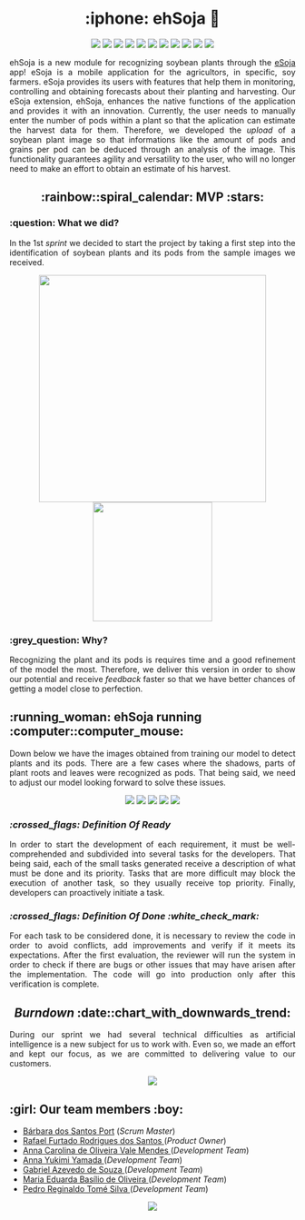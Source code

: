 
<h1 align="center">:iphone: ehSoja 🌱</h1>

<p align="center">
    <img src="https://img.shields.io/badge/TensorFlow-FF6F00?style=for-the-badge&logo=tensorflow&logoColor=white"/>
    <img src="https://img.shields.io/badge/Keras-%23D00000.svg?style=for-the-badge&logo=Keras&logoColor=white"/>
    <img src="https://img.shields.io/badge/React_Native-20232A?style=for-the-badge&logo=react&logoColor=61DAFB"/>
    <img src="https://img.shields.io/badge/TypeScript-007ACC?style=for-the-badge&logo=typescript&logoColor=white"/>
    <img src="https://img.shields.io/badge/Python-3776AB?style=for-the-badge&logo=python&logoColor=white"/>
    <img src="https://img.shields.io/badge/Flask-000000?style=for-the-badge&logo=flask&logoColor=white"/>
    <img src="https://img.shields.io/badge/Node.js-43853D?style=for-the-badge&logo=node.js&logoColor=white"/>
    <img src="https://img.shields.io/badge/nestjs-%23E0234E.svg?style=for-the-badge&logo=nestjs&logoColor=white"/>
    <img src="https://img.shields.io/badge/PostgreSQL-316192?style=for-the-badge&logo=postgresql&logoColor=white"/>
    <img src="https://img.shields.io/badge/Firebase-039BE5?style=for-the-badge&logo=Firebase&logoColor=white"/>
    <img src="https://img.shields.io/badge/redis-%23DD0031.svg?&style=for-the-badge&logo=redis&logoColor=white"/>
</p>

<p align="justify">
ehSoja is a new module for recognizing soybean plants through the <a href="https://github.com/cluster-8/esoja-mobile">eSoja</a> app! eSoja is a mobile application for the agricultors, in specific, soy farmers. eSoja provides its users with features that help them in monitoring, controlling and obtaining forecasts about their planting and harvesting. Our eSoja extension, ehSoja, enhances the native functions of the application and provides it with an innovation. Currently, the user needs to manually enter the number of pods within a plant so that the aplication can estimate the harvest data for them. Therefore, we developed the <i>upload</i> of a soybean plant image so that informations like the amount of pods and grains per pod can be deduced through an analysis of the image. This functionality guarantees agility and versatility to the user, who will no longer need to make an effort to obtain an estimate of his harvest.
</p>
  
  <h2 align="center">:rainbow::spiral_calendar: MVP :stars:</h2>
  <h3>:question: What we did?</h3>
  <p align="justify">In the 1st <i>sprint</i> we decided to start the project by taking a first step into the identification of soybean plants and its pods from the sample images we received.
  </p>
  <p align="center">
    <img src="https://github.com/barbaraport/softtelie-ehsoja/blob/main/docs/Backlog/Backlog_Sprint1.png" width="400px"/>
    <img src="https://github.com/barbaraport/softtelie-ehsoja/blob/main/docs/User%20Stories/UserStories_Sprint01.png" height="210px"/>
  </p>
  <h3>:grey_question: Why?</h3>
  <p align="justify">Recognizing the plant and its pods is requires time and a good refinement of the model the most. Therefore, we deliver this version in order to show our potential and receive <i>feedback</i> faster so that we have better chances of getting a model close to perfection.</p>
  
<h2>:running_woman: ehSoja running :computer::computer_mouse:</h2>
<p align="justify">Down below we have the images obtained from training our model to detect plants and its pods. There are a few cases where the shadows, parts of plant roots and leaves were recognized as pods. That being said, we need to adjust our model looking forward to solve these issues.</p>
<p align="center">
  <img src="https://github.com/barbaraport/softtelie-ehsoja/blob/main/docs/MVPs/sprint_1/10test_result_cropped.png"/>
  <img src="https://github.com/barbaraport/softtelie-ehsoja/blob/main/docs/MVPs/sprint_1/11test_result_cropped.png"/>
  <img src="https://github.com/barbaraport/softtelie-ehsoja/blob/main/docs/MVPs/sprint_1/14val_result_cropped.png"/>
  <img src="https://github.com/barbaraport/softtelie-ehsoja/blob/main/docs/MVPs/sprint_1/15test_result_cropped.png"/>
  <img src="https://github.com/barbaraport/softtelie-ehsoja/blob/main/docs/MVPs/sprint_1/15val_result_cropped.png"/>
</p>
  
<h3><i>:crossed_flags: Definition Of Ready</i></h3>
<p align="justify">In order to start the development of each requirement, it must be well-comprehended and subdivided into several tasks for the developers. That being said, each of the small tasks generated receive a description of what must be done and its priority. Tasks that are more difficult may block the execution of another task, so they usually receive top priority. Finally, developers can proactively initiate a task.</p>

<h3><i>:crossed_flags: Definition Of Done :white_check_mark:</i></h3>
<p align="justify">For each task to be considered done, it is necessary to review the code in order to avoid conflicts, add improvements and verify if it meets its expectations. After the first evaluation, the reviewer will run the system in order to check if there are bugs or other issues that may have arisen after the implementation. The code will go into production only after this verification is complete.</p>

<h2 align="center"><i>Burndown</i> :date::chart_with_downwards_trend:</h3>
<p align="justify">During our sprint we had several technical difficulties as artificial intelligence is a new subject for us to work with. Even so, we made an effort and kept our focus, as we are committed to delivering value to our customers.</p>
<p align="center">
  <img src="https://github.com/barbaraport/softtelie-ehsoja/blob/main/docs/Burndown/sprint_1.png"/>
</p>
  
<h2>:girl: Our team members :boy:</h2>
<ul>
    <li><a href="https://www.linkedin.com/in/b%C3%A1rbara-port-402158198/">Bárbara dos Santos Port</a> (<i>Scrum Master</i>)</li>
    <li><a href="https://www.linkedin.com/in/rafael-furtado-613a9712a/">Rafael Furtado Rodrigues dos Santos </a>(<i>Product Owner</i>)</li>
        <li><a href="https://www.linkedin.com/in/anna-carolina-de-oliveira-vale-mendes-372411b3">Anna Carolina de Oliveira Vale Mendes </a>(<i>Development Team</i>)</li>
    <li><a href="https://www.linkedin.com/in/anna-yukimi-yamada-6ba23b149/">Anna Yukimi Yamada </a>(<i>Development Team</i>)</li>
    <li><a href="https://www.linkedin.com/in/gabrielsouzati/">Gabriel Azevedo de Souza </a>(<i>Development Team</i>)</li>
    <li><a href="https://www.linkedin.com/in/mariaeduarda-oliveira/">Maria Eduarda Basílio de Oliveira </a>(<i>Development Team</i>)</li>
    <li><a href="https://www.linkedin.com/in/pedro-silva-18720b236/">Pedro Reginaldo Tomé Silva </a>(<i>Development Team</i>)</li>
</ul>
  
<p align="center">
  <img src="http://ForTheBadge.com/images/badges/built-with-love.svg"/>
</p>
